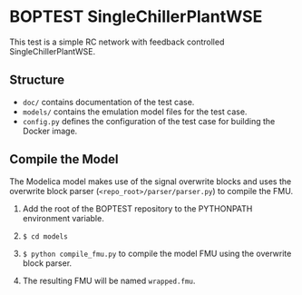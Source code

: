 BOPTEST SingleChillerPlantWSE
===================
This test is a simple RC network with feedback controlled SingleChillerPlantWSE.

Structure
---------

- ``doc/`` contains documentation of the test case.
- ``models/`` contains the emulation model files for the test case.
- ``config.py`` defines the configuration of the test case for building the Docker image.

Compile the Model
-----------------

The Modelica model makes use of the signal overwrite blocks and uses the
overwrite block parser (``<repo_root>/parser/parser.py``) to compile the FMU.

1. Add the root of the BOPTEST repository to the PYTHONPATH environment variable.

2. ``$ cd models``

3. ``$ python compile_fmu.py`` to compile the model FMU using the overwrite block parser.

4. The resulting FMU will be named ``wrapped.fmu``.

